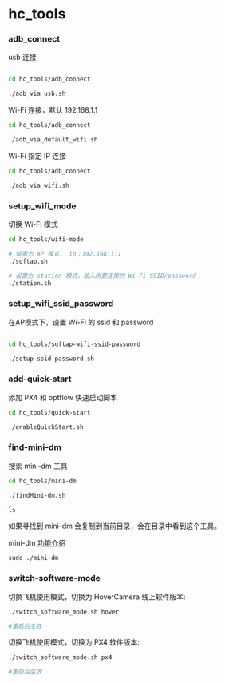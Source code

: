 # hc_tools

### adb_connect

usb 连接

```bash

cd hc_tools/adb_connect

./adb_via_usb.sh

```

Wi-Fi 连接，默认 192.168.1.1

```bash
cd hc_tools/adb_connect

./adb_via_default_wifi.sh
```

Wi-Fi 指定 IP 连接

```bash
cd hc_tools/adb_connect

./adb_via_wifi.sh
```

### setup_wifi_mode
切换 Wi-Fi 模式

```bash
cd hc_tools/wifi-mode

# 设置为 AP 模式， ip：192.168.1.1
./softap.sh

# 设置为 station 模式，输入所要连接的 Wi-Fi SSID/password
./station.sh
```

### setup_wifi_ssid_password
在AP模式下，设置 Wi-Fi 的 ssid 和 password

```bash

cd hc_tools/softap-wifi-ssid-password

./setup-ssid-password.sh
```

### add-quick-start
添加 PX4 和 optflow 快速启动脚本

```bash
cd hc_tools/quick-start

./enableQuickStart.sh
```

### find-mini-dm
搜索 mini-dm 工具

```bash
cd hc_tools/mini-dm

./findMini-dm.sh

ls
```

如果寻找到 mini-dm 会复制到当前目录，会在目录中看到这个工具。

mini-dm [功能介绍](https://www.yuque.com/zeorzeroopen/xhqmaf/gp6b8c)

```
sudo ./mini-dm
```

### switch-software-mode
切换飞机使用模式，切换为 HoverCamera 线上软件版本:

```bash
./switch_software_mode.sh hover

#重启后生效
```

切换飞机使用模式，切换为 PX4 软件版本:

```bash
./switch_software_mode.sh px4

#重启后生效
```





